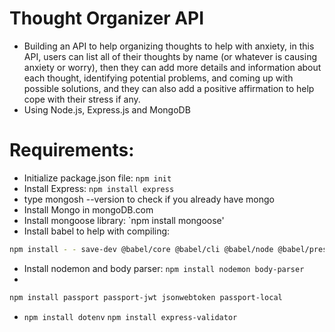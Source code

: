 # Thought Organizer API

- Building an API to help organizing thoughts to help with anxiety, in this API, users can list all of their thoughts by name (or whatever is causing anxiety or worry), then they can add more details and information about each thought, identifying potential problems, and coming up with possible solutions, and they can also add a positive affirmation to help cope with their stress if any.
- Using Node.js, Express.js and MongoDB

# Requirements:

- Initialize package.json file: `npm init`
- Install Express: `npm install express`
- type mongosh --version to check if you already have mongo
- Install Mongo in mongoDB.com
- Install mongoose library: `npm install mongoose'
- Install babel to help with compiling:

```bash
npm install - - save-dev @babel/core @babel/cli @babel/node @babel/preset-env
```

- Install nodemon and body parser: `npm install nodemon body-parser`
-

```bash
npm install passport passport-jwt jsonwebtoken passport-local
```

- `npm install dotenv`
  `npm install express-validator`
